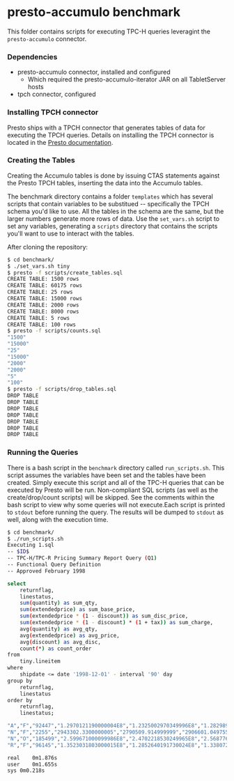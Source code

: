 <!---
Copyright 2016 Bloomberg L.P.

Licensed under the Apache License, Version 2.0 (the "License");
you may not use this file except in compliance with the License.
You may obtain a copy of the License at

    http://www.apache.org/licenses/LICENSE-2.0

Unless required by applicable law or agreed to in writing, software
distributed under the License is distributed on an "AS IS" BASIS,
WITHOUT WARRANTIES OR CONDITIONS OF ANY KIND, either express or implied.
See the License for the specific language governing permissions and
limitations under the License.
-->
# presto-accumulo benchmark
This folder contains scripts for executing TPC-H queries leveragint the `presto-accumulo` connector.

### Dependencies
* presto-accumulo connector, installed and configured
    * Which required the presto-accumulo-iterator JAR on all TabletServer hosts
* tpch connector, configured

### Installing TPCH connector
Presto ships with a TPCH connector that generates tables of data for executing the TPCH queries.
Details on installing the TPCH connector is located in the [Presto documentation](https://prestodb.io/docs/current/connector/tpch.html).

### Creating the Tables
Creating the Accumulo tables is done by issuing CTAS statements against the Presto TPCH tables, inserting the data into the Accumulo tables.

The benchmark directory contains a folder `templates` which has several scripts that contain variables to be substitued -- specifically the TPCH schema you'd like to use.  All the tables in the schema are the same, but the larger numbers generate more rows of data.  Use the `set_vars.sh` script to set any variables, generating a `scripts` directory that contains the scripts you'll want to use to interact with the tables.

After cloning the repository:
```bash
$ cd benchmark/
$ ./set_vars.sh tiny
$ presto -f scripts/create_tables.sql 
CREATE TABLE: 1500 rows
CREATE TABLE: 60175 rows
CREATE TABLE: 25 rows
CREATE TABLE: 15000 rows
CREATE TABLE: 2000 rows
CREATE TABLE: 8000 rows
CREATE TABLE: 5 rows
CREATE TABLE: 100 rows
$ presto -f scripts/counts.sql 
"1500"
"15000"
"25"
"15000"
"2000"
"2000"
"5"
"100"
$ presto -f scripts/drop_tables.sql 
DROP TABLE
DROP TABLE
DROP TABLE
DROP TABLE
DROP TABLE
DROP TABLE
DROP TABLE
```

### Running the Queries
There is a bash script in the `benchmark` directory called `run_scripts.sh`.  This script assumes the variables have been set and the tables have been created.  Simply execute this script and all of the TPC-H queries that can be executed by Presto will be run.  Non-compliant SQL scripts (as well as the create/drop/count scripts) will be skipped.  See the comments within the bash script to view why some queries will not execute.Each script is printed to `stdout` before running the query.  The results will be dumped to `stdout` as well, along with the execution time.
```bash
$ cd benchmark/
$ ./run_scripts.sh
Executing 1.sql
-- $ID$
-- TPC-H/TPC-R Pricing Summary Report Query (Q1)
-- Functional Query Definition
-- Approved February 1998

select
    returnflag,
    linestatus,
    sum(quantity) as sum_qty,
    sum(extendedprice) as sum_base_price,
    sum(extendedprice * (1 - discount)) as sum_disc_price,
    sum(extendedprice * (1 - discount) * (1 + tax)) as sum_charge,
    avg(quantity) as avg_qty,
    avg(extendedprice) as avg_price,
    avg(discount) as avg_disc,
    count(*) as count_order
from
    tiny.lineitem
where
    shipdate <= date '1998-12-01' - interval '90' day
group by
    returnflag,
    linestatus
order by
    returnflag,
    linestatus;

"A","F","92447","1.2970121190000004E8","1.2325002970349996E8","1.2829896244477099E8","25.404506732618852","35641.99282769993","0.050065952184666355","3639"
"N","F","2255","2943302.3300000005","2790509.914999999","2906601.049755001","25.055555555555557","32703.35922222223","0.052222222222222205","90"
"N","O","185499","2.599671000099986E8","2.4702218530249965E8","2.5687762937960002E8","25.40734146007396","35607.05382961219","0.050026023832351","7301"
"R","F","96145","1.3523031803000015E8","1.2852640191730024E8","1.3380723709176506E8","25.638666666666666","36061.41814133337","0.04978933333333361","3750"

real    0m1.876s
user    0m1.655s
sys 0m0.218s
```
